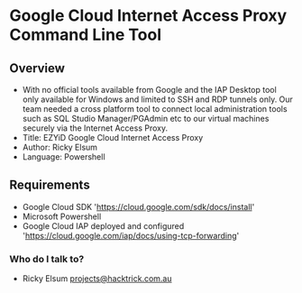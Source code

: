 # Google Cloud Internet Access Proxy Command Line Tool #

## Overview ##

* With no official tools available from Google and the IAP Desktop tool only available for Windows and limited to SSH and RDP tunnels only. Our team needed a cross platform tool to connect local administration tools such as SQL Studio Manager/PGAdmin etc to our virtual machines securely via the Internet Access Proxy.
* Title:  EZYiD Google Cloud Internet Access Proxy
* Author: Ricky Elsum
* Language: Powershell

## Requirements ##

* Google Cloud SDK 'https://cloud.google.com/sdk/docs/install'
* Microsoft Powershell
* Google Cloud IAP deployed and configured 'https://cloud.google.com/iap/docs/using-tcp-forwarding'

### Who do I talk to? ###

* Ricky Elsum  projects@hacktrick.com.au
